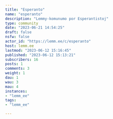 ```yaml
---
title: "Esperanto" 
name: "esperanto"
description: "Lemmy-komunumo por Esperantistoj"
type: community
date: "2023-06-21 14:54:25"
draft: false
nsfw: false
actor_id: "https://lemm.ee/c/esperanto"
host: lemm.ee
lastmod: "2023-06-12 15:16:45"
published: "2023-06-12 15:13:21"
subscribers: 16
posts: 1
comments: 3
weight: 1
dau: 1
wau: 3
mau: 4
instances:
- "lemm_ee"
tags: 
- "lemm_ee"

---
```

